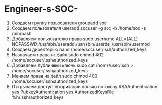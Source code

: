 # Engineer-s-SOC-
1. Создаем группу пользователя groupadd soc
2. Создаем пользователя useradd socuser -g soc -b /home/soc -s /bin/bash
3. Добавляем пользователю права sudo username ALL=(ALL) NOPASSWD:/usr/sbin/useradd,/usr/sbin/userdel,/usr/sbin/usermod
5. Создаем директорию nano /home/socuser/.ssh/authorized_keys
6. Назначаем права на файл sudo chmod 402 /home/socuser/.ssh/authorized_keys
7. Добавляем публичный ключь sudo cat  /home/user/.ssh  >  /home/socuser/.ssh/authorized_keys
8. Меняем права на файл sudo chmod 400 /home/socuser/.ssh/authorized_keys
9. Открываем доступ авторизации полько по ключу 
RSAAuthentication yes
PubkeyAuthentication yes
AuthorizedKeysFile      %h/.ssh/authorized_keys

